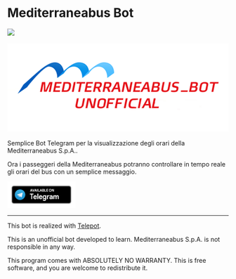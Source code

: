 # Mediterraneabus Bot
<a href="https://paypal.me/fast0n" title="Donate"><img src="https://img.shields.io/badge/Dona-PayPal-009cde.svg?style=flat-square"></a>

![Mediterraneabus](img/banner.png)

Semplice Bot Telegram per la visualizzazione degli orari della Mediterraneabus S.p.A..

Ora i passeggeri della Mediterraneabus potranno controllare in tempo reale gli orari del bus con un semplice messaggio.

<a href='https://t.me/mediterraneabusbot'><img src='img/telegram_badge.png' alt='Available on Telegram' height='60' /></a>

------------------------------------------------------------------------------------

This bot is realized with [Telepot](https://github.com/nickoala/telepot).

This is an unofficial bot developed to learn. Mediterraneabus S.p.A. is not responsible in any way.

This program comes with ABSOLUTELY NO WARRANTY.
This is free software, and you are welcome to redistribute it.
